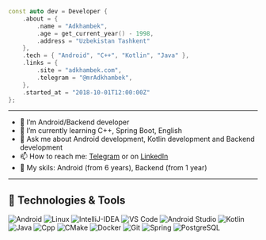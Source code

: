 ```cpp
const auto dev = Developer {
    .about = {
        .name = "Adkhambek",
        .age = get_current_year() - 1998,
        .address = "Uzbekistan Tashkent"
    },
    .tech = { "Android", "C++", "Kotlin", "Java" },
    .links = {
        .site = "adkhambek.com",
        .telegram = "@mrAdkhambek",
    },
    .started_at = "2018-10-01T12:00:00Z"
};
```

<hr>

- 📱  I’m Android/Backend developer
- 🌱  I’m currently learning C++, Spring Boot, English
- 💬  Ask me about Android development, Kotlin development and Backend development
- 📫  How to reach me: [Telegram][1.1]  or on [LinkedIn][1.2]
- 🤯  My skils: Android (from 6 years), Backend (from 1 year)
<hr>

## 🔧 Technologies & Tools
![Android](https://img.shields.io/badge/OS-Android-informational?style=flat&logo=android&logoColor=white&color=2bbc8a)
![Linux](https://img.shields.io/badge/OS-Linux-informational?style=flat&logo=linux&logoColor=white&color=2bbc8a)
![IntelliJ-IDEA](https://img.shields.io/badge/Editor-IntelliJ_IDEA-informational?style=flat&logo=intellij-idea&logoColor=white&color=2bbc8a)
![VS Code](https://img.shields.io/badge/Editor-VS%20Code-007ACC?style=flat&logo=visual-studio-code&logoColor=white&color=2bbc8a)
![Android Studio](https://img.shields.io/badge/Editor-Android%20Studio-green?style=flat&logo=android-studio&logoColor=white&color=2bbc8a)
![Kotlin](https://img.shields.io/badge/Code-Kotlin-informational?style=flat&logo=Kotlin&logoColor=white&color=2bbc8a)
![Java](https://img.shields.io/badge/Code-Java-informational?style=flat&logo=Java&logoColor=white&color=2bbc8a)
![Cpp](https://img.shields.io/badge/Code-C++-informational?style=flat&logo=C&logoColor=white&color=2bbc8a)
![CMake](https://img.shields.io/badge/Code-CMake-informational?style=flat&logo=cmake&logoColor=white&color=2bbc8a)
![Docker](https://img.shields.io/badge/Tools-Docker-informational?style=flat&logo=docker&logoColor=white&color=2bbc8a)
![Git](https://img.shields.io/badge/Tools-Git-informational?style=flat&logo=git&logoColor=white&color=2bbc8a)
![Spring](https://img.shields.io/badge/Frameworks-Spring_Boot-informational?style=flat&logo=Spring-Boot&logoColor=white&color=2bbc8a)
![PostgreSQL](https://img.shields.io/badge/Tools-PostgreSQL-informational?style=flat&logo=postgresql&logoColor=white&color=2bbc8a)

[1.1]: https://www.t.me/mr_adkhambek/
[1.2]: https://www.linkedin.com/in/mradkhambek/
